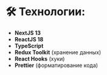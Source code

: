 # 🛠 Технологии:

- **NextJS 13**
- **ReactJS 18**
- **TypeScript**
- **Redux Toolkit** (хранение данных)
- **React Hooks** (хуки)
- **Prettier** (форматирование кода)

